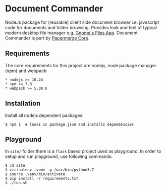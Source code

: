 # Document Commander

NodeJs package for (reusable) client side document browser i.e. javascript code for documents and folder browsing.
Provides look and feel of typical modern desktop file manager e.g. [Gnome's Files App](https://wiki.gnome.org/Apps/Files).
Document Commander is part by [Papermerge Core](https://github.com/papermerge/papermerge-core).


## Requirements

The core requirements for this project are nodejs, node package manager (npm) and webpack:

    * nodejs >= 10.24
    * npm >= 7.8
    * webpack >= 5.30.0

## Installation

Install all nodejs dependent packages:

    $ npm i  # looks in package.json and installs dependencies


## Playground

In `site/` folder there is a `flask` based project used as playground.
In order to setup and run playground, use following commands:

    $ cd site
    $ virtualenv .venv -p /usr/bin/python3.7
    $ source .venv/bin/activate
    $ pip install -r requirements.txt
    $ ./run.sh 